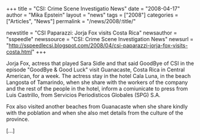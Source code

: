 +++
title = "CSI: Crime Scene Investigatio News"
date = "2008-04-17"
author = "Mika Epstein"
layout = "news"
tags = ["2008"]
categories = ["Articles", "News"]
permalink = "/news/2008/:title/"

newstitle = "CSI Paparazzi: Jorja Fox visits Costa Rica"
newsauthor = "sspeedle"
newssource = "CSI: Crime Scene Investigation News"
newsurl = "http://sspeedlecsi.blogspot.com/2008/04/csi-paparazzi-jorja-fox-visits-costa.html"
+++

Jorja Fox, actress that played Sara Sidle and that said GoodBye of CSI in the episode "GoodBye & Good Luck" visit Guanacaste, Costa Rica in Central American, for a week. The actress stay in the hotel Cala Luna, in the beach Langosta of Tamarindo, when she share with the workers of the company and the rest of the people in the hotel, inform a comiunicate to press from Luis Castrillo, from Servicios Periodisticos Globales (SPG) S.A.

Fox also visited another beaches from Guanacaste when she share kindly with the poblation and when she also met details from the culture of the province.

[...]  
